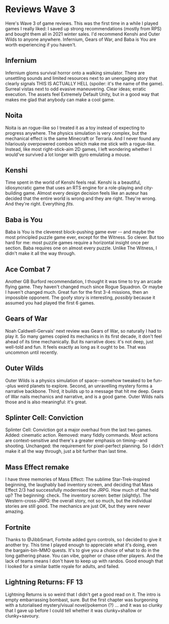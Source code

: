 # Reviews Wave 3
Here's Wave 3 of game reviews. This was the first time in a while I played games I really liked:  I saved up strong recommendations (mostly from RPS) and bought them all in 2021 winter sales. I'd recommend Kenshi and Outer Wilds to anyone anywhere. Infernium, Gears of War, and Baba is You are worth experiencing if you haven't.
## Infernium
Infernium gloms survival horror onto a walking simulator. There are unsettling sounds and limited resources next to an unengaging story that clearly signals THIS IS ACTUALLY HELL (spoiler: it's the name of the game). Surreal vistas next to odd evasive maneuvering. Clear ideas; erratic execution. The assets feel Extremely Default Unity, but in a good way that makes me glad that anybody can make a cool game.
## Noita
Noita is an rogue-like so I treated it as a toy instead of expecting to progress anywhere. The physics simulation is very complex, but the mechanical effect is the same Minecraft or Terraria. And I never found any hilariously overpowered combos which make me stick with a rogue-like. Instead, like most right-stick-aim 2D games, I left wondering whether I would've survived a lot longer with gyro emulating a mouse.
## Kenshi
Time spent in the world of Kenshi feels real. Kenshi is a beautiful, idiosyncratic game that uses an RTS engine for a role-playing and city-building game. Almost every design decision feels like an auteur has decided that the entire world is wrong and they are right. They're wrong. And they're right. Everything *fits*.
## Baba is You
Baba is You is the cleverest block-pushing game ever -- and maybe the most principled puzzle game ever, except for the Witness. So clever. But too hard for me: most puzzle games require a horizontal insight once per section. Baba requires one on almost every puzzle. Unlike The Witness, I didn't make it all the way through. 
## Ace Combat 7
Another GB Burford recommendation, I thought it was time to try an arcade flying game. They haven't changed much since Rogue Squadron. Or maybe I haven't changed much. Great fun for the first 3-4 missions, then an impossible opponent.
The goofy story is interesting, *possibly* because it assumed you had played the first 6 games.
## Gears of War
Noah Caldwell-Gervais' next review was Gears of War, so naturally I had to play it. So many games copied its mechanics in its first decade, it don't feel ahead of its time mechanically. But its narrative does: it's not deep, just well-told and fun. It feels exactly as long as it ought to be. That was uncommon until recently.
## Outer Wilds
Outer Wilds is a physics simulation of space--somehow tweaked to be fun--plus weird planets to explore. Second, an unravelling mystery forms a narrative backbone. Third, it builds up to a message that hit me deep. Gears of War nails mechanics and narrative, and is a good game. Outer Wilds nails those and is also meaningful: it's great.
## Splinter Cell: Conviction
Splinter Cell: Conviction got a major overhaul from the last two games. Added: cinematic action. Removed: many fiddly commands. Most actions are context-sensitive and there's a greater emphasis on timing--and shooting. Unchanged: the requirement for pixel-perfect planning. So I didn't make it all the way through, just a bit further than last time.
## Mass Effect remake
I have three memories of Mass Effect: The sublime Star-Trek-inspired beginning, the laughably bad inventory screen, and deciding that Mass Effect 2/3 had successfully modernised the JRPG. How much of that held up? The beginning: check. The inventory screen: better (slightly). The Western-cross-JRPG: the overall story, not so much, but the individual stories are still good. The mechanics are just OK, but they were never amazing.
## Fortnite
Thanks to @JibbSmart, Fortnite added gyro controls, so I decided to give it another try. This time I played enough to appreciate what it's doing, even the bargain-bin-MMO quests. It's to give you a choice of what to do in the long gathering phase. You can vibe, gopher or chase other players. And the lack of teams means I don't have to keep up with randos. Good enough that I looked for a similar battle royale for adults, and failed.
## Lightning Returns: FF 13
Lightning Returns is so weird that I didn't get a good read on it. The intro is empty embarrassing bombast, sure. But the first chapter was burgeoning with a tutorialised mystery/visual novel/pokemon (?) ... and it was so clunky that I gave up before I could tell whether it was clunky+shallow or clunky+savoury.